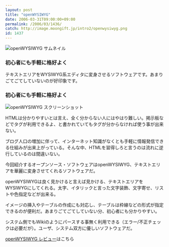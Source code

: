 ```yaml
---
layout: post
title: "openWYSIWYG"
date: 2006-03-31T09:00:00+09:00
permalink: /2006/03/1436/
catch: http://image.moongift.jp/intro2/openwysiwyg.png
id: 1437
---
```

 ![openWYSIWYG サムネイル](http://image.moongift.jp/intro2/openwysiwyg.t.png "openWYSIWYG サムネイル")
  

### 初心者にも手軽に格好よく
  
テキストエリアをWYSIWYG系エディタに変身させるソフトウェアです。あまりごてごてしていないのが好印象です。  
<!--more-->  

### 初心者にも手軽に格好よく
  

![openWYSIWYG スクリーンショット](http://image.moongift.jp/intro2/openwysiwyg.png "openWYSIWYG スクリーンショット")

  

HTMLは分かりやすいとは言え、全く分からない人にはやはり難しい。掲示板などでタグが利用できるよ、と書かれていてもタグが分からなければ使う事が出来ない。

  

ブログ人口の増加に伴って、インターネット知識がなくとも手軽に情報発信できる仕組みが出来上がっている。そんな中、HTMLを習得しろと言うのは流れに逆行しているのは間違いない。

  

今回紹介するオープンソース・ソフトウェアはopenWYSIWYG、テキストエリアを華麗に変身させてくれるソフトウェアだ。

  

openWYSIWYGは良く見かけると言えば見かける、テキストエリアをWYSIWYGにしてくれる。太字、イタリックと言った文字装飾、文字寄せ、リストや色指定などが出来る。

  

イメージの挿入やテーブルの作成にも対応し、テーブルは枠線などの形式が指定できるのが便利だ。あまりごてごてしていない分、初心者にも分かりやすい。

  

システム側でもWikiのようにパースする事無く利用できる（エラー/不正チェックは必要だが）。ユーザ、システム双方に優しいソフトウェアだ。

  

[openWYSIWYG レビュー](http://oss.moongift.jp/review/i-1440.html)はこちら

